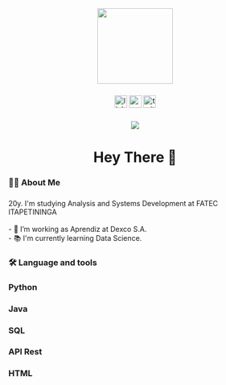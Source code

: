 <div align="center">
  <img height="150" src="https://media.giphy.com/media/M9gbBd9nbDrOTu1Mqx/giphy.gif"  />
</div>

###

<div align="center">
  <img src="https://img.shields.io/static/v1?message=LinkedIn&logo=linkedin&label=&color=0077B5&logoColor=white&labelColor=&style=for-the-badge" height="25" alt="linkedin logo"  />
  <img src="https://img.shields.io/static/v1?message=Youtube&logo=youtube&label=&color=FF0000&logoColor=white&labelColor=&style=for-the-badge" height="25" alt="youtube logo"  />
  <img src="https://img.shields.io/static/v1?message=Twitter&logo=twitter&label=&color=1DA1F2&logoColor=white&labelColor=&style=for-the-badge" height="25" alt="twitter logo"  />
</div>

###

<div align="center">
  <img src="https://visitor-badge.laobi.icu/badge?page_id=maurodesouza.maurodesouza&"  />
</div>

###

<h1 align="center">Hey There 👋</h1>

###

<h3 align="left">👩‍💻  About Me</h3>

###

<p align="left">20y. I'm studying Analysis and Systems Development at FATEC ITAPETININGA<br><br>- 🔭 I’m working as Aprendiz at Dexco S.A.<br>- 📚 I'm currently learning Data Science.<br></p>

###

<h3 align="left">🛠 Language and tools</h3>

###

<h3 align="left">Python</h3>

<h3 align="left">Java</h3>

<h3 align="left">SQL</h3>

<h3 align="left">API Rest</h3>

<h3 align="left">HTML</h3>


###
